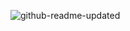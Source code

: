 ![github-readme-updated](https://github.com/user-attachments/assets/157214c2-ebdf-4926-baee-c085f33dffae)

